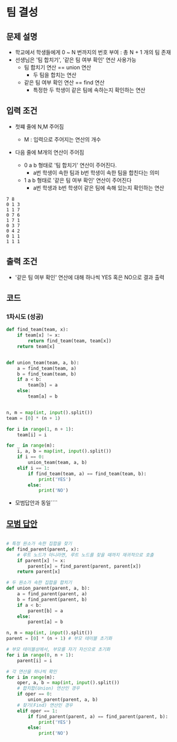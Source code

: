 # 팀 결성

## 문제 설명

- 학교에서 학생들에게 0 ~ N 번까지의 번호 부여 : 총 N + 1 개의 팀 존재
- 선생님은 '팀 합치기', '같은 팀 여부 확인' 연산 사용가능
    - 팀 합치기 연산 == union 연산
        - 두 팀을 합치는 연산
    - 같은 팀 여부 확인 연산 == find 연산
        - 특정한 두 학생이 같은 팀에 속하는지 확인하는 연산

## 입력 조건

- 첫쨰 줄에 N,M 주어짐
    - M : 입력으로 주어지는 연산의 개수

- 다음 줄에 M개의 연산이 주어짐
    - 0 a b 형태로 '팀 합치기' 연산이 주어진다.
        - a번 학생이 속한 팀과 b번 학생이 속한 팀을 합친다는 의미
    - 1 a b 형태로 '같은 팀 여부 확인' 연산이 주어진다
        - a번 학생과 b번 학생이 같은 팀에 속해 있는지 확인하는 연산
```
7 8
0 1 3
1 1 7
0 7 6
1 7 1
0 3 7
0 4 2
0 1 1
1 1 1

```
## 출력 조건

- '같은 팀 여부 확인' 연산에 대해 하나씩 YES 혹은 NO으로 결과 출력

## 코드

### 1차시도 (성공)

```python
def find_team(team, x):
    if team[x] != x:
        return find_team(team, team[x])
    return team[x]


def union_team(team, a, b):
    a = find_team(team, a)
    b = find_team(team, b)
    if a < b:
        team[b] = a
    else:
        team[a] = b


n, m = map(int, input().split())
team = [0] * (n + 1)

for i in range(1, n + 1):
    team[i] = i

for _ in range(m):
    i, a, b = map(int, input().split())
    if i == 0:
        union_team(team, a, b)
    elif i == 1:
        if find_team(team, a) == find_team(team, b):
            print('YES')
        else:
            print('NO')
```
- 모범답안과 동일````
## [모범 답안](https://github.com/ndb796/python-for-coding-test/blob/master/10/7.py)
```python
  
# 특정 원소가 속한 집합을 찾기
def find_parent(parent, x):
    # 루트 노드가 아니라면, 루트 노드를 찾을 때까지 재귀적으로 호출
    if parent[x] != x:
        parent[x] = find_parent(parent, parent[x])
    return parent[x]

# 두 원소가 속한 집합을 합치기
def union_parent(parent, a, b):
    a = find_parent(parent, a)
    b = find_parent(parent, b)
    if a < b:
        parent[b] = a
    else:
        parent[a] = b

n, m = map(int, input().split())
parent = [0] * (n + 1) # 부모 테이블 초기화

# 부모 테이블상에서, 부모를 자기 자신으로 초기화
for i in range(0, n + 1):
    parent[i] = i

# 각 연산을 하나씩 확인
for i in range(m):
    oper, a, b = map(int, input().split())
    # 합치합(Union) 연산인 경우
    if oper == 0:
        union_parent(parent, a, b)
    # 찾기(Find) 연산인 경우
    elif oper == 1:
        if find_parent(parent, a) == find_parent(parent, b):
            print('YES')
        else:
            print('NO')
```